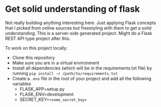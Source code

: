 
# Get solid understanding of flask

Not really building anything interesting here. Just applying Flask concepts that I picked from online sources but freestyling with them to get a solid understanding. This is a server-side generated project. Might do a Flask REST API type project after this.

To work on this project locally:
* Clone this repository
* Make sure you are in a virtual environment
* Install all dependencies (which will be in the requirements.txt file) by running `pip install -r /path/to/requirements.txt`
* Create a `.env` file in the root of your project and add all the following variables
    * FLASK_APP=setup.py
    * FLASK_ENV=development
    * SECRET_KEY=`<some_secret_key>`
